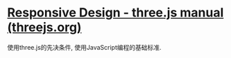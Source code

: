 # [Responsive Design - three.js manual (threejs.org)](https://threejs.org/manual/#en/prerequisites)

使用three.js的先决条件,  使用JavaScript编程的基础标准.



